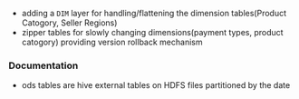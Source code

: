 - adding a `DIM` layer for handling/flattening the dimension tables(Product Catogory, Seller Regions)
- zipper tables for slowly changing dimensions(payment types, product catogory) providing version rollback mechanism



### Documentation
- ods tables are hive external tables on HDFS files partitioned by the date